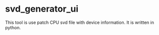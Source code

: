 # svd_generator_ui
This tool is use patch CPU svd file with device information. It is written in python.
